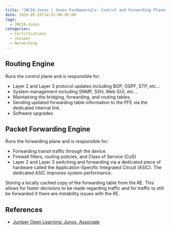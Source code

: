 ```yaml
---
title: "JNCIA-Junos | Junos Fundamentals: Control and Forwarding Planes"
date: 2020-05-25T14:51:08-05:00
tags:
  - JNCIA-Junos
categories:
  - Certifications
  - Juniper
  - Networking
---
```

## Routing Engine

Runs the control plane and is responsible for:

* Layer 2 and Layer 3 protocol updates including BGP, OSPF, STP, etc…
* System management including SNMP, SSH, Web GUI, etc…
* Maintaining the bridging, forwarding, and routing tables.
* Sending updated forwarding table information to the PFE via the dedicated internal link.
* Software upgrades

## Packet Forwarding Engine

Runs the forwarding plane and is responsible for:

* Forwarding transit traffic through the device.
* Firewall filters, routing policies, and Class of Service (CoS)
* Layer 2 and Layer 3 switching and forwarding via a dedicated piece of hardware called the Application-Specific Integrated Circuit (ASIC). The dedicated ASIC improves system performance.

Storing a locally cached copy of the forwarding table from the RE. This allows for faster decisions to be made regarding traffic and for traffic to still be forwarded if there are instability issues with the RE.

## References

* [Juniper Open Learning: Junos, Associate](https://cloud.contentraven.com/junosgenius/learningpath-detail/1004/3/0/1)
